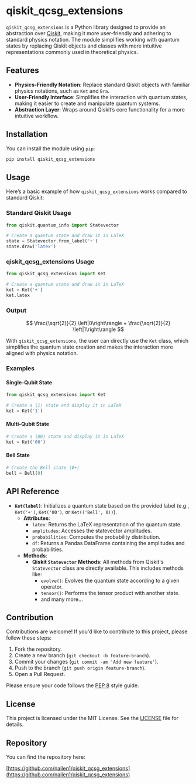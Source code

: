 # qiskit_qcsg_extensions

`qiskit_qcsg_extensions` is a Python library designed to provide an abstraction over [Qiskit](https://qiskit.org/), making it more user-friendly and adhering to standard physics notation. The module simplifies working with quantum states by replacing Qiskit objects and classes with more intuitive representations commonly used in theoretical physics.

## Features

- **Physics-Friendly Notation**: Replace standard Qiskit objects with familiar physics notations, such as `Ket` and `Bra`.
- **User-Friendly Interface**: Simplifies the interaction with quantum states, making it easier to create and manipulate quantum systems.
- **Abstraction Layer**: Wraps around Qiskit’s core functionality for a more intuitive workflow.

## Installation

You can install the module using `pip`:

```bash
pip install qiskit_qcsg_extensions
```

## Usage

Here’s a basic example of how `qiskit_qcsg_extensions` works compared to standard Qiskit:

### Standard Qiskit Usage

```python
from qiskit.quantum_info import Statevector

# Create a quantum state and draw it in LaTeX
state = Statevector.from_label('+')
state.draw('latex')
```

### qiskit_qcsg_extensions Usage

```python
from qiskit_qcsg_extensions import Ket

# Create a quantum state and draw it in LaTeX
ket = Ket('+')
ket.latex
```

### Output

$$
\frac{\sqrt{2}}{2} \left|0\right\rangle + \frac{\sqrt{2}}{2} \left|1\right\rangle
$$

With `qiskit_qcsg_extensions`, the user can directly use the `Ket` class, which simplifies the quantum state creation and makes the interaction more aligned with physics notation.

### Examples

#### Single-Qubit State

```python
from qiskit_qcsg_extensions import Ket

# Create a |1⟩ state and display it in LaTeX
ket = Ket('1')
```

#### Multi-Qubit State

```python
# Create a |00⟩ state and display it in LaTeX
ket = Ket('00')
```

#### Bell State

```python
# Create the Bell state |Φ+⟩
bell = Bell(0)
```

## API Reference

- **`Ket(label)`**: Initializes a quantum state based on the provided label (e.g., `Ket('+')`, `Ket('00')`, or `Ket(('Bell', 0))`).
  - **Attributes**:
    - `latex`: Returns the LaTeX representation of the quantum state.
    - `amplitudes`: Accesses the statevector amplitudes.
    - `probabilities`: Computes the probability distribution.
    - `df`: Returns a Pandas DataFrame containing the amplitudes and probabilities.
  - **Methods**:
    - **Qiskit `Statevector` Methods**: All methods from Qiskit's `Statevector` class are directly available. This includes methods like:
      - `evolve()`: Evolves the quantum state according to a given operator.
      - `tensor()`: Performs the tensor product with another state.
      - and many more...

## Contribution

Contributions are welcome! If you'd like to contribute to this project, please follow these steps:

1. Fork the repository.
2. Create a new branch (`git checkout -b feature-branch`).
3. Commit your changes (`git commit -am 'Add new feature'`).
4. Push to the branch (`git push origin feature-branch`).
5. Open a Pull Request.

Please ensure your code follows the [PEP 8](https://www.python.org/dev/peps/pep-0008/) style guide.

## License

This project is licensed under the MIT License. See the [LICENSE](./LICENSE) file for details.

## Repository

You can find the repository here:

[https://github.com/nailen1/qiskit_qcsg_extensions](https://github.com/nailen1/qiskit_qcsg_extensions)
